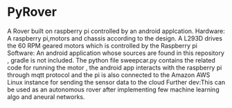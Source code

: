# PyRover
A Rover built on raspberry pi controlled by an android applcation.
Hardware: A raspberry pi,motors and chassis according to the design.
A L293D drives the 60 RPM geared motors which is controlled by the Raspberry pi
Software: An android application whose sources are found in this repository , gradle is not included.
The python file sweepcar.py contains the related code for running the motor , the android app interacts with the raspberry pi through mqtt protocol and the pi is also connected to the Amazon AWS Linux instance for sending the sensor data to the cloud 
Further dev:This can be used as an autonomous rover after implementing few machine learning algo and aneural networks.
